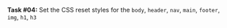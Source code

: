 **Task #04:** Set the CSS reset styles for the `body`, `header`, `nav`, `main`, `footer`, `img`, `h1`, `h3`